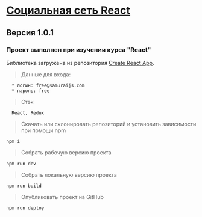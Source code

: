 # [Социальная сеть React](https://tttatttu.github.io/social_network_react)

## Версия 1.0.1

### Проект выполнен при изучении курса "React"

Библиотека загружена из репозитория [Create React App](https://github.com/facebook/create-react-app).

> Данные для входа:

```
  * логин: free@samuraijs.com
  * пароль: free
```


> Стэк

```
  React, Redux
```

> Скачать или склонировать репозиторий и установить зависимости при помощи npm 

```
npm i
```

> Собрать рабочую версию проекта

```
npm run dev
```

> Собрать локальную версию проекта

```
npm run build
```

> Опубликовать проект на GitHub

```
npm run deploy
```
